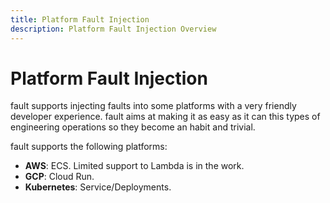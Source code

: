 ```yaml
---
title: Platform Fault Injection
description: Platform Fault Injection Overview
---
```


# Platform Fault Injection

<span class="f">fault</span> supports injecting faults into some platforms with
a very friendly developer experience. <span class="f">fault</span> aims at
making it as easy as it can this types of engineering operations so they become
an habit and trivial.

<span class="f">fault</span> supports the following platforms:

* **AWS**: ECS. Limited support to Lambda is in the work.
* **GCP**: Cloud Run.
* **Kubernetes**: Service/Deployments.

